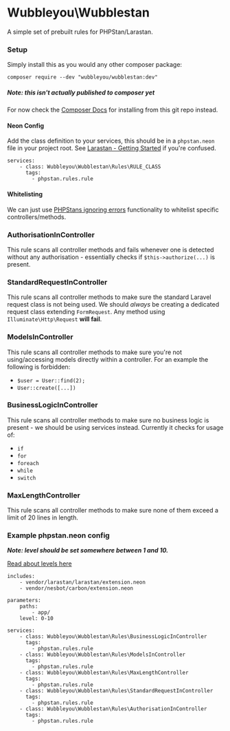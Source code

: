 # Wubbleyou\Wubblestan

A simple set of prebuilt rules for PHPStan/Larastan.

### Setup

Simply install this as you would any other composer package:

`composer require --dev "wubbleyou/wubblestan:dev"`

##### Note: this isn't actually published to composer yet

For now check the [Composer Docs](https://getcomposer.org/doc/05-repositories.md#using-private-repositories) for installing from this git repo instead.

#### Neon Config

Add the class definition to your services, this should be in a `phpstan.neon` file in your project root. See [Larastan - Getting Started](https://github.com/larastan/larastan?tab=readme-ov-file#-getting-started-in-3-steps) if you're confused.

```
services:
    - class: Wubbleyou\Wubblestan\Rules\RULE_CLASS
      tags:
        - phpstan.rules.rule
```

#### Whitelisting

We can just use [PHPStans ignoring errors](https://phpstan.org/user-guide/ignoring-errors) functionality to whitelist specific controllers/methods.

### AuthorisationInController

This rule scans all controller methods and fails whenever one is detected without any authorisation - essentially checks if `$this->authorize(...)` is present.

### StandardRequestInController

This rule scans all controller methods to make sure the standard Laravel request class is not being used. We should _always_ be creating a dedicated request class extending `FormRequest`.
Any method using `Illuminate\Http\Request` **will fail**.

### ModelsInController

This rule scans all controller methods to make sure you're not using/accessing models directly within a controller. For an example the following is forbidden:

-   `$user = User::find(2);`
-   `User::create([...])`

### BusinessLogicInController

This rule scans all controller methods to make sure no business logic is present - we should be using services instead. Currently it checks for usage of:

-   `if`
-   `for`
-   `foreach`
-   `while`
-   `switch`

### MaxLengthController

This rule scans all controller methods to make sure none of them exceed a limit of 20 lines in length.

### Example phpstan.neon config

**_Note: level should be set somewhere between 1 and 10._**

[Read about levels here](https://phpstan.org/user-guide/rule-levels)

```
includes:
    - vendor/larastan/larastan/extension.neon
    - vendor/nesbot/carbon/extension.neon

parameters:
    paths:
        - app/
    level: 0-10

services:
    - class: Wubbleyou\Wubblestan\Rules\BusinessLogicInController
      tags:
        - phpstan.rules.rule
    - class: Wubbleyou\Wubblestan\Rules\ModelsInController
      tags:
        - phpstan.rules.rule
    - class: Wubbleyou\Wubblestan\Rules\MaxLengthController
      tags:
        - phpstan.rules.rule
    - class: Wubbleyou\Wubblestan\Rules\StandardRequestInController
      tags:
        - phpstan.rules.rule
    - class: Wubbleyou\Wubblestan\Rules\AuthorisationInController
      tags:
        - phpstan.rules.rule
```

